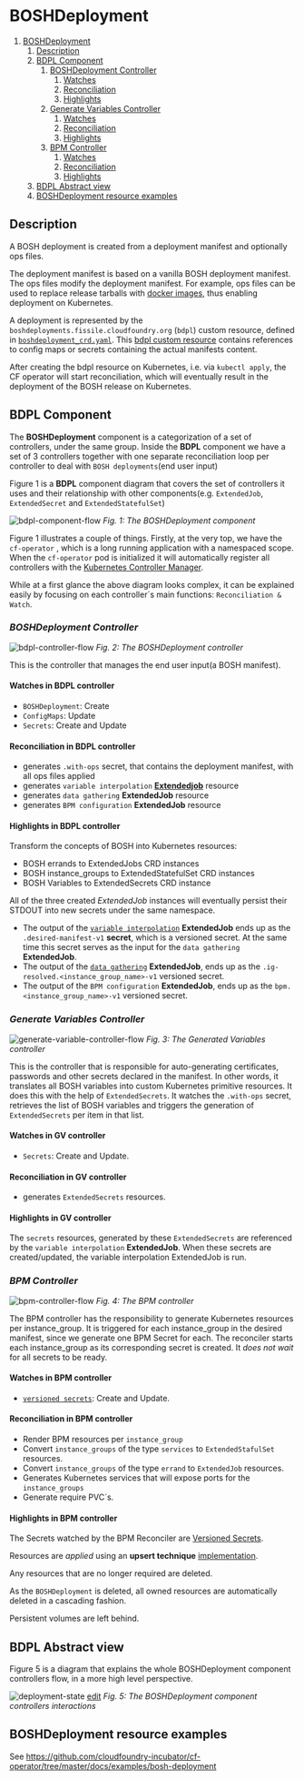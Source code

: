 # BOSHDeployment

1. [BOSHDeployment](#boshdeployment)
   1. [Description](#description)
   2. [BDPL Component](#bdpl-component)
      1. [BOSHDeployment Controller](#boshdeployment-controller)
         1. [Watches](#watches-in-bdpl-controller)
         2. [Reconciliation](#reconciliation-in-bdpl-controller)
         3. [Highlights](#highlights-in-bdpl-controller)
      2. [Generate Variables Controller](#generate-variables-controller)
         1. [Watches](#watches-in-gv-controller)
         2. [Reconciliation](#reconciliation-in-gv-controller)
         3. [Highlights](#highlights-in-gv-controller)
      3. [BPM Controller](#bpm-controller)
         1. [Watches](#watches-in-bpm-controller)
         2. [Reconciliation](#reconciliation-in-bpm-controller)
         3. [Highlights](#highlights-in-bpm-controller)
   3. [BDPL Abstract view](#bdpl-abstract-view)
   4. [BOSHDeployment resource examples](#boshdeployment-resource-examples)

## Description

A BOSH deployment is created from a deployment manifest and optionally ops files.

The deployment manifest is based on a vanilla BOSH deployment manifest.
The ops files modify the deployment manifest. For example, ops files can be used to replace release tarballs with [docker images](https://ci.flintstone.cf.cloud.ibm.com/teams/containerization/pipelines/release-images), thus enabling deployment on Kubernetes.

A deployment is represented by the `boshdeployments.fissile.cloudfoundry.org` (`bdpl`) custom resource, defined in [`boshdeployment_crd.yaml`](https://github.com/cloudfoundry-incubator/cf-operator/tree/master/deploy/helm/cf-operator/templates/fissile_v1alpha1_boshdeployment_crd.yaml).
This [bdpl custom resource](https://github.com/cloudfoundry-incubator/cf-operator/tree/master/docs/examples/bosh-deployment/boshdeployment.yaml) contains references to config maps or secrets containing the actual manifests content.

After creating the bdpl resource on Kubernetes, i.e. via `kubectl apply`, the CF operator will start reconciliation, which will eventually result in the deployment
of the BOSH release on Kubernetes.

## BDPL Component

The **BOSHDeployment** component is a categorization of a set of controllers, under the same group. Inside the **BDPL** component we have a set of 3 controllers together with one separate reconciliation loop per controller to deal with `BOSH deployments`(end user input)

Figure 1 is a **BDPL** component diagram that covers the set of controllers it uses and their relationship with other components(e.g. `ExtendedJob`, `ExtendedSecret` and `ExtendedStatefulSet`)

![bdpl-component-flow](quarks_bdplcomponent_flow.png)
*Fig. 1: The BOSHDeployment component*

Figure 1 illustrates a couple of things. Firstly, at the very top, we have the `cf-operator` , which is a long running application with a namespaced scope. When the `cf-operator` pod is initialized it will automatically register all controllers with the [Kubernetes Controller Manager](https://kubernetes.io/docs/reference/command-line-tools-reference/kube-controller-manager/).

While at a first glance the above diagram looks complex, it can be explained easily by focusing on each controller´s main functions: `Reconciliation & Watch`.

### **_BOSHDeployment Controller_**

![bdpl-controller-flow](quarks_bdplcontroller_flow.png)
*Fig. 2: The BOSHDeployment controller*

This is the controller that manages the end user input(a BOSH manifest).

#### Watches in BDPL controller

- `BOSHDeployment`: Create
- `ConfigMaps`: Update
- `Secrets`: Create and Update

#### Reconciliation in BDPL controller

- generates `.with-ops` secret, that contains the deployment manifest, with all ops files applied
- generates `variable interpolation` [**Extendedjob**](https://github.com/cloudfoundry-incubator/cf-operator/tree/master/docs/controllers/extendedjob.md#one-off-jobs-auto-errands) resource
- generates `data gathering` **ExtendedJob** resource
- generates `BPM configuration` **ExtendedJob** resource

#### Highlights in BDPL controller

Transform the concepts of BOSH into Kubernetes resources:

- BOSH errands to ExtendedJobs CRD instances
- BOSH instance_groups to ExtendedStatefulSet CRD instances
- BOSH Variables to ExtendedSecrets CRD instance

All of the three created *ExtendedJob* instances will eventually persist their STDOUT into new secrets under the same namespace.

- The output of the [`variable interpolation`](https://github.com/cloudfoundry-incubator/cf-operator/tree/master/docs/commands/cf-operator_util_variable-interpolation.md) **ExtendedJob** ends up as the `.desired-manifest-v1` **secret**, which is a versioned secret. At the same time this secret serves as the input for the `data gathering` **ExtendedJob**.
- The output of the [`data gathering`](https://github.com/cloudfoundry-incubator/cf-operator/tree/master/docs/commands/cf-operator_util_instance-group.md) **ExtendedJob**, ends up
as the `.ig-resolved.<instance_group_name>-v1` versioned secret.
- The output of the `BPM configuration` **ExtendedJob**, ends up as the `bpm.<instance_group_name>-v1` versioned secret.

### **_Generate Variables Controller_**

![generate-variable-controller-flow](quarks_gvariablecontroller_flow.png)
*Fig. 3: The Generated Variables controller*

This is the controller that is responsible for auto-generating certificates, passwords and other secrets declared in the manifest. In other words, it translates all BOSH variables into custom Kubernetes primitive resources. It does this with the help of `ExtendedSecrets`. It watches the `.with-ops` secret, retrieves the list of BOSH variables and triggers the generation of `ExtendedSecrets` per item in that list.

#### Watches in GV controller

- `Secrets`: Create and Update.

#### Reconciliation in GV controller

- generates `ExtendedSecrets` resources.

#### Highlights in GV controller

The `secrets` resources,  generated by these `ExtendedSecrets` are referenced by the `variable interpolation` **ExtendedJob**. When these secrets are created/updated, the variable interpolation ExtendedJob is run.

### **_BPM Controller_**

![bpm-controller-flow](quarks_bpm-controller_flow.png)
*Fig. 4: The BPM controller*

The BPM controller has the responsibility to generate Kubernetes resources per instance_group. It is triggered for each instance_group in the desired manifest, since we generate one BPM Secret for each. The reconciler starts each instance_group as its corresponding secret is created. It *does not wait* for all secrets to be ready.

#### Watches in BPM controller

- [`versioned secrets`](extendedjob.md#versioned-secrets): Create and Update.

#### Reconciliation in BPM controller

- Render BPM resources per `instance_group`
- Convert `instance_groups` of the type `services` to `ExtendedStafulSet` resources.
- Convert `instance_groups` of the type `errand` to `ExtendedJob` resources.
- Generates Kubernetes services that will expose ports for the `instance_groups`
- Generate require PVC´s.

#### Highlights in BPM controller

The Secrets watched by the BPM Reconciler are [Versioned Secrets](extendedjob.md#versioned-secrets).

Resources are _applied_ using an **upsert technique** [implementation](https://godoc.org/sigs.k8s.io/controller-runtime/pkg/controller/controllerutil#CreateOrUpdate).

Any resources that are no longer required are deleted.

As the `BOSHDeployment` is deleted, all owned resources are automatically deleted in a cascading fashion.

Persistent volumes are left behind.

## BDPL Abstract view

Figure 5 is a diagram that explains the whole BOSHDeployment component controllers flow, in a more high level perspective.

![deployment-state](https://docs.google.com/drawings/d/e/2PACX-1vTsCO5USd8AJIk_uHMRKl0NABuW85uVGJNebNvgI0Hz_9jhle6fcynLTcHh8cxW6lMgaV_DWyPEvm2-/pub?w=3161&h=2376)
[edit](https://docs.google.com/drawings/d/126ExNqPxDg1LcB14pbtS5S-iJzLYPyXZ5Jr9vTfFqXA/edit?usp=sharing)
*Fig. 5: The BOSHDeployment component controllers interactions*

## BOSHDeployment resource examples

See https://github.com/cloudfoundry-incubator/cf-operator/tree/master/docs/examples/bosh-deployment
